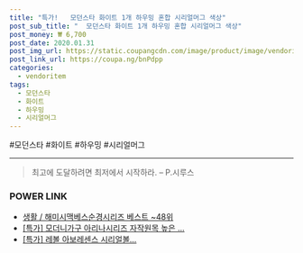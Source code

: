 ```yaml
--- 
title: "특가!   모던스타 화이트 1개 하우밍 혼합 시리얼머그 색상" 
post_sub_title: "  모던스타 화이트 1개 하우밍 혼합 시리얼머그 색상" 
post_money: ₩ 6,700 
post_date: 2020.01.31 
post_img_url: https://static.coupangcdn.com/image/product/image/vendoritem/2016/02/05/3000230517/56ba2992-a47e-4fdd-a68f-deab7774f1a1.jpg 
post_link_url: https://coupa.ng/bnPdpp 
categories: 
  - vendoritem 
tags: 
  - 모던스타 
  - 화이트 
  - 하우밍 
  - 시리얼머그 
--- 
```

  #모던스타 #화이트 #하우밍 #시리얼머그 
<hr> 

> 최고에 도달하려면 최저에서 시작하라. – P.시루스 


### POWER LINK

* <a href="https://blog.naver.com/santokki14/221781587571" target="_blank">생활 / 해미시맥베스순경시리즈 베스트 ~48위</a>
* <a href="https://blog.naver.com/an0733/221790656093" target="_blank">[특가] 모더니가구 아리나시리즈 자작원목 높은 ...</a>
* <a href="https://blog.naver.com/santokki14/221791792035" target="_blank">[특가] 레볼 아보레센스 시리얼볼...</a>

